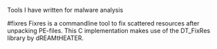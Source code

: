 Tools I have written for malware analysis

#fixres
Fixres is a commandline tool to fix scattered resources after unpacking PE-files.
This C implementation makes use of the DT_FixRes library by dREAMtHEATER.
